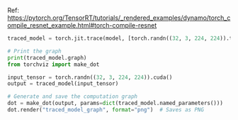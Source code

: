 Ref:
https://pytorch.org/TensorRT/tutorials/_rendered_examples/dynamo/torch_compile_resnet_example.html#torch-compile-resnet 



```python
traced_model = torch.jit.trace(model, [torch.randn((32, 3, 224, 224)).to("cuda")])

# Print the graph
print(traced_model.graph)
from torchviz import make_dot

input_tensor = torch.randn((32, 3, 224, 224)).cuda()
output = traced_model(input_tensor)

# Generate and save the computation graph
dot = make_dot(output, params=dict(traced_model.named_parameters()))
dot.render("traced_model_graph", format="png")  # Saves as PNG
```
